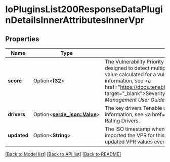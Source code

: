# IoPluginsList200ResponseDataPluginDetailsInnerAttributesInnerVpr

## Properties

Name | Type | Description | Notes
------------ | ------------- | ------------- | -------------
**score** | Option<**f32**> | The Vulnerability Priority Rating (VPR) for the vulnerability. If a plugin is designed to detect multiple vulnerabilities, the VPR represents the highest value calculated for a vulnerability associated with the plugin. For more information, see <a href=\"https://docs.tenable.com/cloud/Content/Analysis/RiskMetrics.htm\" target=\"_blank\">Severity vs. VPR</a> in the <i>Tenable Vulnerability Management User Guide</i>. | [optional]
**drivers** | Option<[**serde_json::Value**](.md)> | The key drivers Tenable uses to calculate a vulnerability's VPR. For more information, see <a href=\"/docs/vpr-drivers-tio\">Vulnerability Priority Rating Drivers</a>. | [optional]
**updated** | Option<**String**> | The ISO timestamp when Tenable Vulnerability Management last imported the VPR for this vulnerability. Vulnerability Management imports updated VPR values every time you run a scan. | [optional]

[[Back to Model list]](../README.md#documentation-for-models) [[Back to API list]](../README.md#documentation-for-api-endpoints) [[Back to README]](../README.md)


